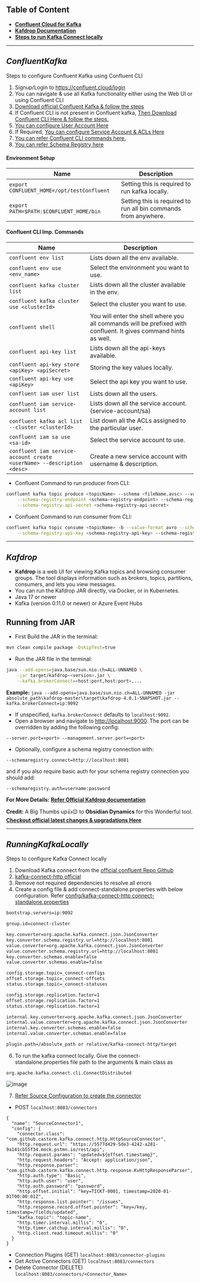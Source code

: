 ## Table of Content

* [**Confluent Cloud for Kafka**](#confluentkafka)
* [**Kafdrop Documentation**](#kafdrop)
* [**Steps to run Kafka Connect locally**](#runningkafkalocally)
*******************************************************************************************************************************************************************
## _ConfluentKafka_

Steps to configure Confluent Kafka using Confluent CLI

1. Signup/Login to https://confluent.cloud/login
2. You can navigate & use all Kafka functionality either using the Web UI or using Confluent CLI
3. [Download official Confluent Kafka & follow the steps](https://docs.confluent.io/platform/current/installation/installing_cp/zip-tar.html)
4. If Confluent CLI is not present in Confluent kafka, [Then Download Confluent CLI Here & follow the steps.](https://docs.confluent.io/platform/current/installation/installing_cp/zip-tar.html)
5. [You can configure User Account Here](https://docs.confluent.io/cloud/current/access-management/identity/user-accounts.html)
6. If Required, [You can configure Service Account & ACLs Here](https://docs.confluent.io/cloud/current/access-management/identity/service-accounts.html)
7. [You can refer Confluent CLI commands here.](https://docs.confluent.io/confluent-cli/current/command-reference/overview.html)
8. [You can refer Schema Registry here](https://docs.confluent.io/platform/current/schema-registry/index.html)

#### Environment Setup
|Name                        |Description
|-------------------------------------------------|---------------------------------------------------------------------
|`export CONFLUENT_HOME=/opt/testConfluent`       | Setting this is required to run kafka locally.
|`export PATH=$PATH:$CONFLUENT_HOME/bin`          | Setting this is required to run all bin commands from anywhere.

#### Confluent CLI Imp. Commands
|Name                        |Description
|-------------------------------------------------------------|---------------------------------------------------------------
|`confluent env list`                                         |Lists down all the env available.
|`confluent env use <env_name>`                               |Select the environment you want to use.
|`confluent kafka cluster list`                               |Lists down all the cluster available in the env.
|`confluent kafka cluster use <clusterId>`                    |Select the cluster you want to use.
|`confluent shell`                                            |You will enter the shell where you all commands will be prefixed with confluent. It gives command hints as well.
|`confluent api-key list`                                     |Lists down all the api-keys available.
|`confluent api-key store <apiKey> <apiSecret>`               |Storing the key values locally.
|`confluent api-key use <apiKey>`                             |Select the api key you want to use.
|`confluent iam user list`                                    |Lists down all the users.
|`confluent iam service-account list`                         |Lists down all the service account. (service-account/sa)
|`confluent kafka acl list --cluster <clusterId>`             |List down all the ACLs assigned to the particular user.
|`confluent iam sa use <sa-id>`                               |Select the service account to use.
|`confluent iam service-account create <userName> --description <desc>`       |Create a new service account with username & description.

* Confluent Command to run producer from CLI:
```sh
confluent kafka topic produce <topicName> --schema <fileName.avsc> --value-format avro \
	--schema-registry-endpoint <schema-registry-endpoint> --schema-registry-api-key <schema-registry-api-key> \
	--schema-registry-api-secret <schema-registry-api-secret>
```
* Confluent Command to run consumer from CLI:
```sh
confluent kafka topic consume <topicName> -b --value-format avro --schema-registry-endpoint <schema-registry-endpoint> \
	--schema-registry-api-key <schema-registry-api-key> --schema-registry-api-secret <schema-registry-api-secret>
```
*******************************************************************************************************************************************************************
## _Kafdrop_
- **Kafdrop** is a web UI for viewing Kafka topics and browsing consumer groups. The tool displays information such as brokers, topics, partitions, consumers, and lets you view messages.
- You can run the Kafdrop JAR directly, via Docker, or in Kubernetes.
- Java 17 or newer
- Kafka (version 0.11.0 or newer) or Azure Event Hubs 

## Running from JAR

* First Build the JAR in the terminal:
```sh
mvn clean compile package -DskipTest=true
```
* Run the JAR file in the terminal:
```sh
java --add-opens=java.base/sun.nio.ch=ALL-UNNAMED \
    -jar target/kafdrop-<version>.jar \
    --kafka.brokerConnect=<host:port,host:port>,...
```
**Example:** `java --add-opens=java.base/sun.nio.ch=ALL-UNNAMED -jar absolute_path\kafdrop-master\target\kafdrop-4.0.1-SNAPSHOT.jar --kafka.brokerConnect=ip:9092`
* If unspecified, `kafka.brokerConnect` defaults to `localhost:9092`.
* Open a browser and navigate to [http://localhost:9000](http://localhost:9000). The port can be overridden by adding the following config:

```
--server.port=<port> --management.server.port=<port>
```

* Optionally, configure a schema registry connection with:
```
--schemaregistry.connect=http://localhost:8081
```
and if you also require basic auth for your schema registry connection you should add:
```
--schemaregistry.auth=username:password
```

**For More Details:** [**Refer Official Kafdrop documentation**](https://github.com/srvcode/Kafka-A2Z-Repo/blob/master/kafdrop-master/README.md) 

**Credit:** A Big Thumbs up👍😌  to **Obsidian Dynamics** for this Wonderful tool. [**Checkout official latest changes & upgradations Here**](https://github.com/obsidiandynamics/kafdrop)

*******************************************************************************************************************************************************************
## _RunningKafkaLocally_

Steps to configure Kafka Connect locally
1. Download Kafka connect from the [official confluent Repo Github](https://github.com/confluentinc)
2. [kafka-connect-http official](https://github.com/castorm/kafka-connect-http/tree/master)
3. Remove not required dependencies to resolve all errors
4. Create a config file & add connect-standalone.properties with below configuration. Refer [config/kafka-connect-http connect-standalone.properties](https://github.com/srvcode/Kafka-A2Z-Repo/blob/master/kafka-connect-http/config/connect-standalone.properties)
```sh
bootstrap.servers=ip:9092

group.id=connect-cluster

key.converter=org.apache.kafka.connect.json.JsonConverter
key.converter.schema.registry.url=http://localhost:8081
value.converter=org.apache.kafka.connect.json.JsonConverter
value.converter.schema.registry.url=http://localhost:8081
key.converter.schemas.enable=false
value.converter.schemas.enable=false

config.storage.topic=_connect-configs
offset.storage.topic=_connect-offsets
status.storage.topic=_connect-statuses

config.storage.replication.factor=1
offset.storage.replication.factor=1
status.storage.replication.factor=1

internal.key.converter=org.apache.kafka.connect.json.JsonConverter
internal.value.converter=org.apache.kafka.connect.json.JsonConverter
internal.key.converter.schemas.enable=false
internal.value.converter.schemas.enable=false

plugin.path=/absolute_path or relative/kafka-connect-http/target
```

6. To run the kafka connect locally. Give the connect-standalone.properties file path to the arguments & main class as
```
org.apache.kafka.connect.cli.ConnectDistributed
```
![image](https://github.com/srvcode/Kafka-A2Z-Repo/assets/74100226/f09a026e-bd94-47dd-af45-0b6e7a93eda5)

7. [Refer Source Configuration to create the connector](https://github.com/srvcode/Kafka-A2Z-Repo/tree/master/kafka-connect-http/example)
* POST `localhost:8083/connectors`
```
{
  "name": "SourceConnector1",
  "config": {
    "connector.class": "com.github.castorm.kafka.connect.http.HttpSourceConnector",
    "http.request.url": "https://5577d429-5de3-4242-a281-9a141cb55f34.mock.pstmn.io/rest/api",
    "http.request.params": "updated=${offset.timestamp}",
    "http.request.headers": "Accept: application/json",
    "http.response.parser": "com.github.castorm.kafka.connect.http.response.KvHttpResponseParser",
    "http.auth.type": "Basic",
    "http.auth.user": "user",
    "http.auth.password": "password",
    "http.offset.initial": "key=TICKT-0001, timestamp=2020-01-01T00:00:01Z",
    "http.response.list.pointer": "/issues",
    "http.response.record.offset.pointer": "key=/key, timestamp=/fields/updated",
    "kafka.topic": "topic-name",
    "http.timer.interval.millis": "0",
    "http.timer.catchup.interval.millis": "0",
    "http.client.read.timeout.millis": "0"
  }
}
```
* Connection Plugins (GET) `localhost:8083/connector-plugins`
* Get Active Connectors (GET) `localhost:8083/connectors`
* Delete Connector (DELETE) `localhost:8083/connectors/<Connector_Name>`





